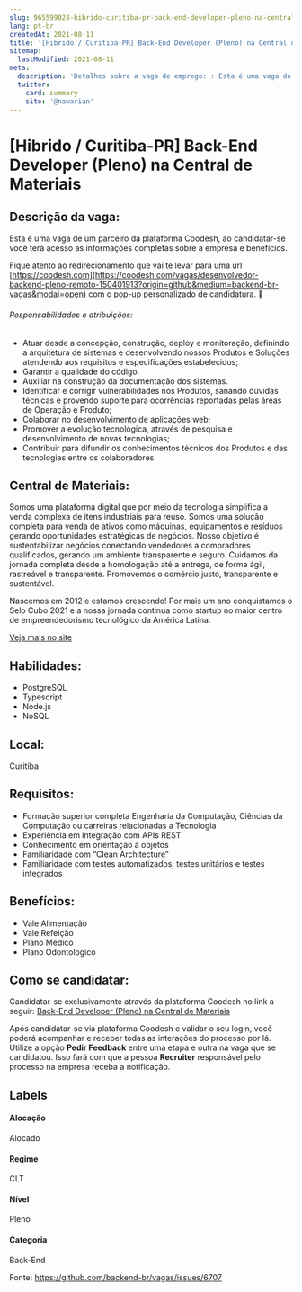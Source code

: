 ```yaml
---
slug: 965599028-hibrido-curitiba-pr-back-end-developer-pleno-na-central-de-materiais
lang: pt-br
createdAt: 2021-08-11
title: '[Hibrido / Curitiba-PR] Back-End Developer (Pleno) na Central de Materiais - Vaga de Emprego'
sitemap:
  lastModified: 2021-08-11
meta:
  description: 'Detalhes sobre a vaga de emprego: : Esta é uma vaga de um parceiro da plataforma Coodesh, ao candidatar-se você terá acesso as informações completas sobre a empresa e benefícios.  Fique atento ao redirecionamento que vai te levar para uma url [https://coodesh.com](https://coodesh.com/vagas/desenvolvedor-backend-pleno-remoto-150401913?origin=github&medium=backend-br-vagas&modal=open) com o pop-up personalizado de candidatura. 👋 <h6>Responsabilidades e atribuições: &nbsp;</h6> <ul> <li>Atuar desde a concepção, construção, deploy e monitoração, definindo a arquitetura de sistemas e desenvolvendo nossos Produtos e Soluções atendendo aos requisitos e especificações estabelecidos;&nbsp;</li> <li>Garantir a qualidade do código.&nbsp;</li> <li>Auxiliar na construção da documentação dos sistemas.&nbsp;</li> <li>Identificar e corrigir vulnerabilidades nos Produtos, sanando dúvidas técnicas e provendo suporte para ocorrências reportadas pelas áreas de Operação e Produto;&nbsp;</li> <li>Colaborar no desenvolvimento de aplicações web;&nbsp;</li> <li>Promover a evolução tecnológica, através de pesquisa e desenvolvimento de novas tecnologias;&nbsp;</li> <li>Contribuir para difundir os conhecimentos técnicos dos Produtos e das tecnologias entre os colaboradores.&nbsp;</li> </ul> <p></p>'
  twitter:
    card: summary
    site: '@nawarian'
---
```


# [Hibrido / Curitiba-PR] Back-End Developer (Pleno) na Central de Materiais

## Descrição da vaga: 
Esta é uma vaga de um parceiro da plataforma Coodesh, ao candidatar-se você terá acesso as informações completas sobre a empresa e benefícios.


Fique atento ao redirecionamento que vai te levar para uma url [https://coodesh.com](https://coodesh.com/vagas/desenvolvedor-backend-pleno-remoto-150401913?origin=github&medium=backend-br-vagas&modal=open) com o pop-up personalizado de candidatura. 👋
<h6>Responsabilidades e atribuições: &nbsp;</h6>
<ul>
<li>Atuar desde a concepção, construção, deploy e monitoração, definindo a arquitetura de sistemas e desenvolvendo nossos Produtos e Soluções atendendo aos requisitos e especificações estabelecidos;&nbsp;</li>
<li>Garantir a qualidade do código.&nbsp;</li>
<li>Auxiliar na construção da documentação dos sistemas.&nbsp;</li>
<li>Identificar e corrigir vulnerabilidades nos Produtos, sanando dúvidas técnicas e provendo suporte para ocorrências reportadas pelas áreas de Operação e Produto;&nbsp;</li>
<li>Colaborar no desenvolvimento de aplicações web;&nbsp;</li>
<li>Promover a evolução tecnológica, através de pesquisa e desenvolvimento de novas tecnologias;&nbsp;</li>
<li>Contribuir para difundir os conhecimentos técnicos dos Produtos e das tecnologias entre os colaboradores.&nbsp;</li>
</ul>
<p></p>

## Central de Materiais: 
 <p>Somos uma plataforma digital que por meio da tecnologia simplifica a venda complexa de itens industriais para reuso. Somos uma solução completa para venda de ativos como máquinas, equipamentos e resíduos gerando oportunidades estratégicas de negócios. Nosso objetivo é sustentabilizar negócios conectando vendedores a compradores qualificados, gerando um ambiente transparente e seguro. Cuidamos da jornada completa desde a homologação até a entrega, de forma ágil, rastreável e transparente. Promovemos o comércio justo, transparente e sustentável.</p>

<p>Nascemos em 2012 e estamos crescendo! Por mais um ano conquistamos o Selo Cubo 2021 e a nossa jornada continua como startup no maior centro de empreendedorismo tecnológico da América Latina.&nbsp;</p><a href='https://coodesh.com/empresas/central-de-materiais'>Veja mais no site</a>

 ## Habilidades: 
 - PostgreSQL 
- Typescript 
- Node.js 
- NoSQL
## Local: 
 Curitiba
## Requisitos: 
 - Formação superior completa Engenharia da Computação, Ciências da Computação ou carreiras relacionadas a Tecnologia 
- Experiência em integração com APIs REST 
- Conhecimento em orientação à objetos 
- Familiaridade com “Clean Architecture” 
- Familiaridade com testes automatizados, testes unitários e testes integrados

## Benefícios: 
 - Vale Alimentação 
- Vale Refeição 
- Plano Médico 
- Plano Odontologico
## Como se candidatar:
Candidatar-se exclusivamente através da plataforma Coodesh no link a seguir: [Back-End Developer (Pleno) na Central de Materiais](https://coodesh.com/vagas/desenvolvedor-backend-pleno-remoto-150401913?origin=github&medium=backend-br-vagas&modal=open)


Após candidatar-se via plataforma Coodesh e validar o seu login, você poderá acompanhar e receber todas as interações do processo por lá. Utilize a opção **Pedir Feedback** entre uma etapa e outra na vaga que se candidatou. Isso fará com que a pessoa **Recruiter** responsável pelo processo na empresa receba a notificação.
## Labels
#### Alocação
Alocado
#### Regime
CLT
#### Nível
Pleno
#### Categoria
Back-End

Fonte: https://github.com/backend-br/vagas/issues/6707